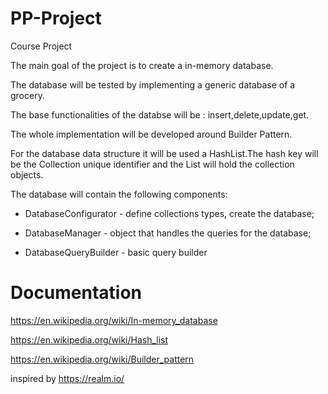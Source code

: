 # PP-Project
Course Project

The main goal of the project is to create a in-memory database.

The database will be tested by implementing a generic database of a grocery.

The base functionalities of the databse will be : insert,delete,update,get.

The whole implementation will be developed around Builder Pattern.

For the database data structure it will be used a HashList.The hash key will be the Collection unique identifier and the List will hold the collection objects.

The database will contain the following components:

- DatabaseConfigurator - define collections types, create the database;

- DatabaseManager - object that handles the queries for the database;

- DatabaseQueryBuilder - basic query builder

# Documentation

https://en.wikipedia.org/wiki/In-memory_database

https://en.wikipedia.org/wiki/Hash_list

https://en.wikipedia.org/wiki/Builder_pattern

inspired by https://realm.io/
